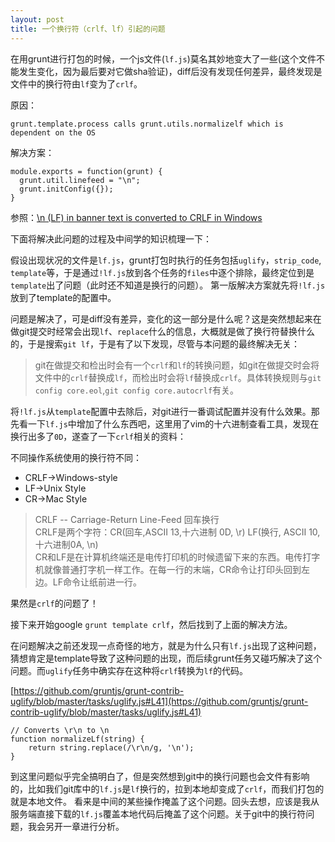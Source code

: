 ```yaml
---
layout: post
title: 一个换行符（crlf、lf）引起的问题
---
```


在用grunt进行打包的时候，一个js文件(`lf.js`)莫名其妙地变大了一些(这个文件不能发生变化，因为最后要对它做sha验证)，diff后没有发现任何差异，最终发现是文件中的换行符由`lf`变为了`crlf`。


原因：

    grunt.template.process calls grunt.utils.normalizelf which is dependent on the OS

解决方案：

    module.exports = function(grunt) {
      grunt.util.linefeed = "\n";
      grunt.initConfig({});
    }


参照：[\n (LF) in banner text is converted to CRLF in Windows](https://github.com/gruntjs/grunt-contrib-uglify/issues/81)



下面将解决此问题的过程及中间学的知识梳理一下：

假设出现状况的文件是`lf.js`，grunt打包时执行的任务包括`uglify`，`strip_code`, `template`等，于是通过`!lf.js`放到各个任务的`files`中逐个排除，最终定位到是`template`出了问题（此时还不知道是换行的问题）。
第一版解决方案就先将`!lf.js`放到了template的配置中。

问题是解决了，可是diff没有差异，变化的这一部分是什么呢？这是突然想起来在做git提交时经常会出现`lf`、`replace`什么的信息，大概就是做了换行符替换什么的，于是搜索`git lf`，于是有了以下发现，尽管与本问题的最终解决无关：

> git在做提交和检出时会有一个`crlf`和`lf`的转换问题，如git在做提交时会将文件中的`crlf`替换成`lf`，而检出时会将`lf`替换成`crlf`。具体转换规则与`git config core.eol`,`git config core.autocrlf`有关。

将`!lf.js`从`template`配置中去除后，对git进行一番调试配置并没有什么效果。那先看一下`lf.js`中增加了什么东西吧，这里用了vim的十六进制查看工具，发现在换行出多了`0D`，遂查了一下`crlf`相关的资料：

不同操作系统使用的换行符不同：

* CRLF->Windows-style
* LF->Unix Style
* CR->Mac Style

> CRLF -- Carriage-Return Line-Feed 回车换行  
> CRLF是两个字符：CR(回车,ASCII 13,十六进制 0D, \r) LF(换行, ASCII 10, 十六进制0A, \n)  
> CR和LF是在计算机终端还是电传打印机的时候遗留下来的东西。电传打字机就像普通打字机一样工作。在每一行的末端，CR命令让打印头回到左边。LF命令让纸前进一行。  

果然是`crlf`的问题了！

接下来开始google `grunt template crlf`，然后找到了上面的解决方法。

在问题解决之前还发现一点奇怪的地方，就是为什么只有`lf.js`出现了这种问题，猜想肯定是template导致了这种问题的出现，而后续grunt任务又碰巧解决了这个问题。而`uglify`任务中确实存在这种将`crlf`转换为`lf`的代码。

[https://github.com/gruntjs/grunt-contrib-uglify/blob/master/tasks/uglify.js#L41](https://github.com/gruntjs/grunt-contrib-uglify/blob/master/tasks/uglify.js#L41)

    // Converts \r\n to \n
    function normalizeLf(string) {
        return string.replace(/\r\n/g, '\n');
    }

到这里问题似乎完全搞明白了，但是突然想到git中的换行问题也会文件有影响的，比如我们git库中的`lf.js`是`lf`换行的，拉到本地却变成了`crlf`，而我们打包的就是本地文件。
看来是中间的某些操作掩盖了这个问题。回头去想，应该是我从服务端直接下载的`lf.js`覆盖本地代码后掩盖了这个问题。关于git中的换行符问题，我会另开一章进行分析。

